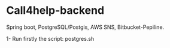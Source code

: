 # Call4help-backend
Spring boot, PostgreSQL/Postgis, AWS SNS, Bitbucket-Pepiline.

1- Run firstly the script: postgres.sh
